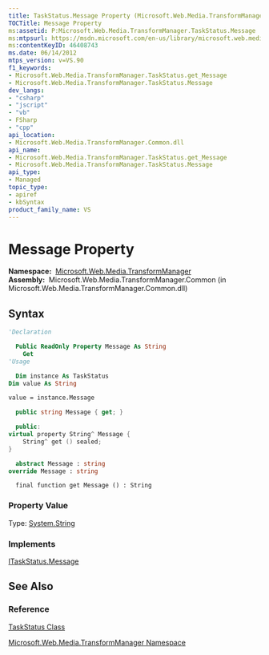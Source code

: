 ```yaml
---
title: TaskStatus.Message Property (Microsoft.Web.Media.TransformManager)
TOCTitle: Message Property
ms:assetid: P:Microsoft.Web.Media.TransformManager.TaskStatus.Message
ms:mtpsurl: https://msdn.microsoft.com/en-us/library/microsoft.web.media.transformmanager.taskstatus.message(v=VS.90)
ms:contentKeyID: 46408743
ms.date: 06/14/2012
mtps_version: v=VS.90
f1_keywords:
- Microsoft.Web.Media.TransformManager.TaskStatus.get_Message
- Microsoft.Web.Media.TransformManager.TaskStatus.Message
dev_langs:
- "csharp"
- "jscript"
- "vb"
- FSharp
- "cpp"
api_location:
- Microsoft.Web.Media.TransformManager.Common.dll
api_name:
- Microsoft.Web.Media.TransformManager.TaskStatus.get_Message
- Microsoft.Web.Media.TransformManager.TaskStatus.Message
api_type:
- Managed
topic_type:
- apiref
- kbSyntax
product_family_name: VS
---
```


# Message Property

**Namespace:**  [Microsoft.Web.Media.TransformManager](microsoft-web-media-transformmanager-namespace.md)  
**Assembly:**  Microsoft.Web.Media.TransformManager.Common (in Microsoft.Web.Media.TransformManager.Common.dll)

## Syntax

```vb
'Declaration

  Public ReadOnly Property Message As String
    Get
'Usage

  Dim instance As TaskStatus
Dim value As String

value = instance.Message
```

```csharp
  public string Message { get; }
```

```cpp
  public:
virtual property String^ Message {
    String^ get () sealed;
}
```

``` fsharp
  abstract Message : string
override Message : string
```

```jscript
  final function get Message () : String
```

### Property Value

Type: [System.String](https://msdn.microsoft.com/library/s1wwdcbf)  

### Implements

[ITaskStatus.Message](itaskstatus-message-property-microsoft-web-media-transformmanager.md)  

## See Also

### Reference

[TaskStatus Class](taskstatus-class-microsoft-web-media-transformmanager.md)

[Microsoft.Web.Media.TransformManager Namespace](microsoft-web-media-transformmanager-namespace.md)

